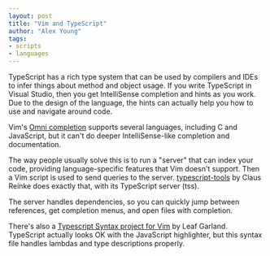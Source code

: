 ```yaml
---
layout: post
title: "Vim and TypeScript"
author: "Alex Young"
tags: 
- scripts
- languages
---
```


TypeScript has a rich type system that can be used by compilers and IDEs to infer things about method and object usage.  If you write TypeScript in Visual Studio, then you get IntelliSense completion and hints as you work.  Due to the design of the language, the hints can actually help you how to use and navigate around code.

Vim's [Omni completion](http://vimdoc.sourceforge.net/htmldoc/version7.html#new-omni-completion) supports several languages, including C and JavaScript, but it can't do deeper IntelliSense-like completion and documentation.

The way people usually solve this is to run a "server" that can index your code, providing language-specific features that Vim doesn't support.  Then a Vim script is used to send queries to the server.  [typescript-tools](https://github.com/clausreinke/typescript-tools) by Claus Reinke does exactly that, with its TypeScript server (tss).

The server handles dependencies, so you can quickly jump between references, get completion menus, and open files with completion.

There's also a [Typescript Syntax project for Vim](https://github.com/leafgarland/typescript-vim) by Leaf Garland.  TypeScript actually looks OK with the JavaScript highlighter, but this syntax file handles lambdas and type descriptions properly.
